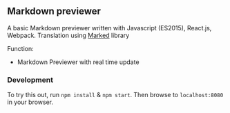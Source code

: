## Markdown previewer

A basic Markdown previewer written with Javascript (ES2015), React.js, Webpack.
Translation using [Marked](https://github.com/chjj/marked) library

Function:

* Markdown Previewer with real time update

### Development

To try this out, run `npm install` & `npm start`.  Then browse to `localhost:8080` in your browser.
